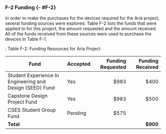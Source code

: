 ### F-2 Funding {- #F-2}

In order to make the purchases for the devices required for the Aria project, several funding
sources were explored. Table F-2 lists the funds that were applied to for this project, the
amount requested and the amount received. All of the funds received from these sources were
used to purchase the devices in Table F-1.

: Table F-2: Funding Resources for Aria Project

| Fund                                                     | Accepted | Funding Requested | Funding Received |
| ----                                                     | -------- | ----------------: | ---------------: |
| Student Experience In Engineering and Design (SEED) Fund | Yes      | $983              | $400             |
| Capstone Design Project Fund                             | Yes      | $983              | $500             |
| CSES Student Group Fund                                  | Pending  | $575              |                  |
| **Total**                                                |          |                   | **$900**         |


